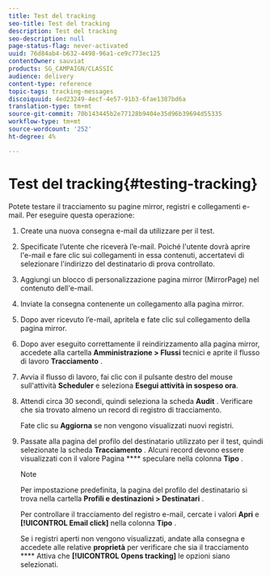 ```yaml
---
title: Test del tracking
seo-title: Test del tracking
description: Test del tracking
seo-description: null
page-status-flag: never-activated
uuid: 76d84ab4-b632-4498-96a1-ce9c773ec125
contentOwner: sauviat
products: SG_CAMPAIGN/CLASSIC
audience: delivery
content-type: reference
topic-tags: tracking-messages
discoiquuid: 4ed23249-4ecf-4e57-91b3-6fae1387bd6a
translation-type: tm+mt
source-git-commit: 70b143445b2e77128b9404e35d96b39694d55335
workflow-type: tm+mt
source-wordcount: '252'
ht-degree: 4%

---
```



# Test del tracking{#testing-tracking}

Potete testare il tracciamento su pagine mirror, registri e collegamenti e-mail. Per eseguire questa operazione:

1. Create una nuova consegna e-mail da utilizzare per il test.
1. Specificate l’utente che riceverà l’e-mail. Poiché l&#39;utente dovrà aprire l&#39;e-mail e fare clic sui collegamenti in essa contenuti, accertatevi di selezionare l&#39;indirizzo del destinatario di prova controllato.
1. Aggiungi un blocco di personalizzazione pagina mirror (MirrorPage) nel contenuto dell&#39;e-mail.
1. Inviate la consegna contenente un collegamento alla pagina mirror.
1. Dopo aver ricevuto l’e-mail, apritela e fate clic sul collegamento della pagina mirror.
1. Dopo aver eseguito correttamente il reindirizzamento alla pagina mirror, accedete alla cartella **Amministrazione > Flussi** tecnici e aprite il flusso di lavoro **Tracciamento** .
1. Avvia il flusso di lavoro, fai clic con il pulsante destro del mouse sull&#39;attività **Scheduler** e seleziona **Esegui attività in sospeso ora**.
1. Attendi circa 30 secondi, quindi seleziona la scheda **Audit** . Verificare che sia trovato almeno un record di registro di tracciamento.

   Fate clic su **Aggiorna** se non vengono visualizzati nuovi registri.

1. Passate alla pagina del profilo del destinatario utilizzato per il test, quindi selezionate la scheda **Tracciamento** . Alcuni record devono essere visualizzati con il valore Pagina **** speculare nella colonna **Tipo** .

   >[!NOTE]
   >
   >Per impostazione predefinita, la pagina del profilo del destinatario si trova nella cartella **Profili e destinazioni > Destinatari** .

   Per controllare il tracciamento del registro e-mail, cercate i valori **Apri** e **[!UICONTROL Email click]** nella colonna **Tipo** .

   Se i registri aperti non vengono visualizzati, andate alla consegna e accedete alle relative **proprietà** per verificare che sia il tracciamento **** Attiva che **[!UICONTROL Opens tracking]** le opzioni siano selezionati.

